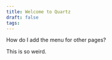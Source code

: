 ```yaml
---
title: Welcome to Quartz
draft: false
tags:
---
```

How do I add the menu for other pages?

This is so weird.